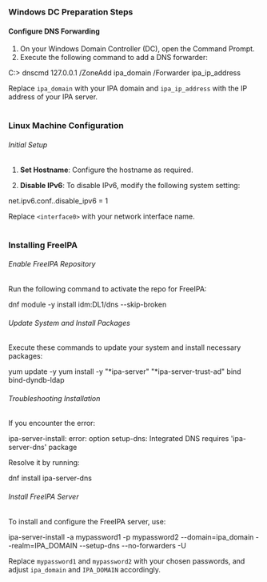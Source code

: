 <h3> Windows DC Preparation Steps </h3>

<h4> Configure DNS Forwarding </h4>

1. On your Windows Domain Controller (DC), open the Command Prompt.
2. Execute the following command to add a DNS forwarder:

C:> dnscmd 127.0.0.1 /ZoneAdd ipa_domain /Forwarder ipa_ip_address

Replace `ipa_domain` with your IPA domain and `ipa_ip_address` with the IP address of your IPA server.

#

<h3> Linux Machine Configuration </h3>

<h6> Initial Setup </h6>

1. **Set Hostname**: Configure the hostname as required.

2. **Disable IPv6**: To disable IPv6, modify the following system setting:

net.ipv6.conf.<interface0>.disable_ipv6 = 1


Replace `<interface0>` with your network interface name.

#

<h3> Installing FreeIPA </h3>

<h6> Enable FreeIPA Repository </h6>

Run the following command to activate the repo for FreeIPA:

dnf module -y install idm:DL1/dns --skip-broken


<h6> Update System and Install Packages </h6>

Execute these commands to update your system and install necessary packages:

yum update -y
yum install -y "*ipa-server" "*ipa-server-trust-ad" bind bind-dyndb-ldap


<h6> Troubleshooting Installation </h6>

If you encounter the error:

ipa-server-install: error: option setup-dns: Integrated DNS requires 'ipa-server-dns' package


Resolve it by running:

dnf install ipa-server-dns


<h6> Install FreeIPA Server </h6>

To install and configure the FreeIPA server, use:

ipa-server-install -a mypassword1 -p mypassword2 --domain=ipa_domain --realm=IPA_DOMAIN --setup-dns --no-forwarders -U


Replace `mypassword1` and `mypassword2` with your chosen passwords, and adjust `ipa_domain` and `IPA_DOMAIN` accordingly.
